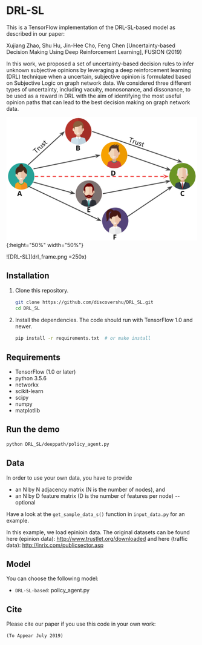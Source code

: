 # DRL-SL

This is a TensorFlow implementation of the DRL-SL-based model as described in our paper:
 
Xujiang Zhao, Shu Hu, Jin-Hee Cho, Feng Chen  [Uncertainty-based Decision Making Using Deep Reinforcement Learning], FUSION (2019)

In this work, we proposed a set of uncertainty-based decision
rules to infer unknown subjective opinions by leveraging
a deep reinforcement learning (DRL) technique when a uncertain,
subjective opinion is formulated based on Subjective
Logic on graph network data. We considered three different
types of uncertainty, including vacuity, monosonance, and
dissonance, to be used as a reward in DRL with the aim of
identifying the most useful opinion paths that can lead to the
best decision making on graph network data.

![DRL-SL](example.png){:height="50%" width="50%"}

![DRL-SL](drl_frame.png =250x)


## Installation

1. Clone this repository.
   ```sh
   git clone https://github.com/discovershu/DRL_SL.git
   cd DRL_SL
   ```

2. Install the dependencies. The code should run with TensorFlow 1.0 and newer.
   ```sh
   pip install -r requirements.txt  # or make install
   ```

## Requirements
* TensorFlow (1.0 or later)
* python 3.5.6
* networkx
* scikit-learn
* scipy
* numpy
* matplotlib

## Run the demo

```bash
python DRL_SL/deeppath/policy_agent.py
```

## Data

In order to use your own data, you have to provide 
* an N by N adjacency matrix (N is the number of nodes), and
* an N by D feature matrix (D is the number of features per node) -- optional

Have a look at the `get_sample_data_s()` function in `input_data.py` for an example.

In this example, we load epinioin data. The original datasets can be found here (epinion data): http://www.trustlet.org/downloaded and here (traffic data): http://inrix.com/publicsector.asp


## Model

You can choose the following model: 
* `DRL-SL-based`: policy_agent.py

## Cite

Please cite our paper if you use this code in your own work:

```
(To Appear July 2019)
```
